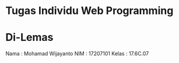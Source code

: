 # Tugas Individu Web Programming 
# Di-Lemas

Nama  : Mohamad Wijayanto
NIM   : 17207101
Kelas : 17.6C.07